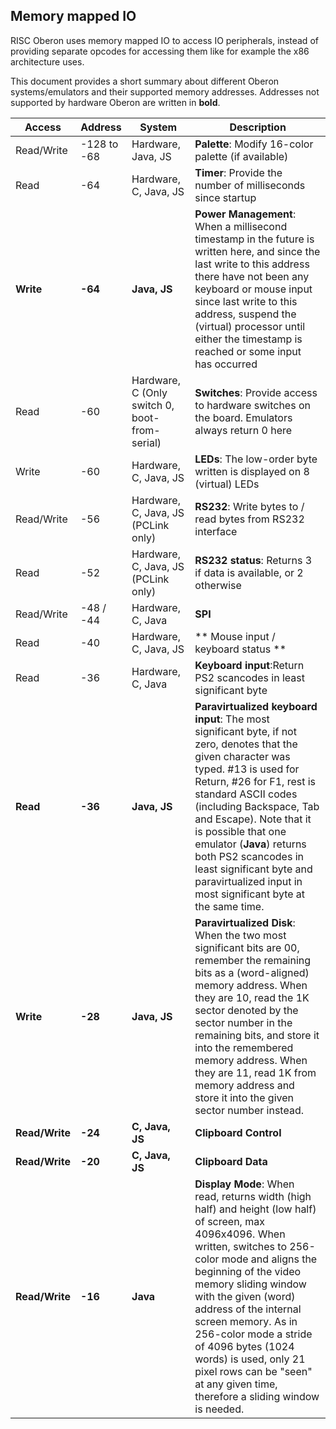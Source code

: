 ## Memory mapped IO

RISC Oberon uses memory mapped IO to access IO peripherals, instead of providing separate opcodes for accessing them like for example the x86 architecture uses.

This document provides a short summary about different Oberon systems/emulators and their supported memory addresses. Addresses not supported by hardware Oberon are written in **bold**.

Access | Address | System | Description
--- | --- | --- | ---
Read/Write | -128 to -68 | Hardware, Java, JS | **Palette**: Modify 16-color palette (if available)
Read | -64 | Hardware, C, Java, JS | **Timer**: Provide the number of milliseconds since startup
**Write** | **-64** | **Java, JS** | **Power Management**: When a millisecond timestamp in the future is written here, and since the last write to this address there have not been any keyboard or mouse input since last write to this address, suspend the (virtual) processor until either the timestamp is reached or some input has occurred
Read | -60 | Hardware, C (Only switch 0, boot-from-serial) | **Switches**: Provide access to hardware switches on the board. Emulators always return 0 here
Write | -60 | Hardware, C, Java, JS | **LEDs**: The low-order byte written is displayed on 8 (virtual) LEDs
Read/Write | -56 | Hardware, C, Java, JS (PCLink only) | **RS232**: Write bytes to / read bytes from RS232 interface
Read | -52 | Hardware, C, Java, JS (PCLink only) | **RS232 status**: Returns 3 if data is available, or 2 otherwise
Read/Write | -48 / -44 | Hardware, C, Java | **SPI**
Read | -40 | Hardware, C, Java, JS | ** Mouse input / keyboard status **
Read | -36 | Hardware, C, Java | **Keyboard input**:Return PS2 scancodes in least significant byte
**Read** | **-36** | **Java, JS** | **Paravirtualized keyboard input**: The most significant byte, if not zero, denotes that the given character was typed. #13 is used for Return,  #26 for F1, rest is standard ASCII codes (including Backspace, Tab and Escape). Note that it is possible that one emulator (**Java**) returns both PS2 scancodes in least significant byte and paravirtualized input in most significant byte at the same time.
**Write** | **-28** | **Java, JS** | **Paravirtualized Disk**: When the two most significant bits are 00, remember the remaining bits as a (word-aligned) memory address. When they are 10, read the 1K sector denoted by the sector number in the remaining bits, and store it into the remembered memory address. When they are 11, read 1K from memory address and store it into the given sector number instead.
**Read/Write** | **-24** | **C, Java, JS** | **Clipboard Control**
**Read/Write** | **-20** | **C, Java, JS** | **Clipboard Data**
**Read/Write** | **-16** | **Java** | **Display Mode**: When read, returns width (high half) and height (low half) of screen, max 4096x4096. When written, switches to 256-color mode and aligns the beginning of the video memory sliding window with the given (word) address of the internal screen memory. As in 256-color mode a stride of 4096 bytes (1024 words) is used, only 21 pixel rows can be "seen" at any given time, therefore a sliding window is needed.
